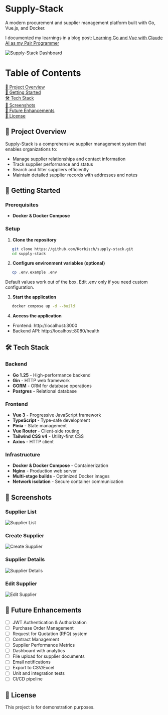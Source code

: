 # Supply-Stack

A modern procurement and supplier management platform built with Go, Vue.js, and Docker.

I documented my learnings in a blog post: [Learning Go and Vue with Claude AI as my Pair Programmer](https://medium.com/@korbinian.schleifer.cs/learning-go-and-vue-with-claude-ai-as-my-pair-programmer-b2d634e291eb)

![Supply-Stack Dashboard](screenshots/supplier-list.png)

# Table of Contents
[🎯 Project Overview](#-project-overview)  
[🚀 Getting Started](#-getting-started)  
[🛠️ Tech Stack](#-tech-stack)  
[📸 Screenshots](#-screenshots)  
[🚧 Future Enhancements](#-future-enhancements)  
[📝 License](#-license)  

## 🎯 Project Overview

Supply-Stack is a comprehensive supplier management system that enables organizations to:
- Manage supplier relationships and contact information
- Track supplier performance and status
- Search and filter suppliers efficiently
- Maintain detailed supplier records with addresses and notes


## 🚀 Getting Started

### Prerequisites

- **Docker & Docker Compose**

### Setup

1. **Clone the repository**
```bash
   git clone https://github.com/Korbisch/supply-stack.git
   cd supply-stack
```

2. **Configure environment variables (optional)**
```bash
   cp .env.example .env
```
Default values work out of the box. Edit .env only if you need custom configuration.

3. **Start the application**
```bash
   docker compose up -d --build
```

4. **Access the application**
- Frontend: http://localhost:3000
- Backend API: http://localhost:8080/health

## 🛠️ Tech Stack

### Backend
- **Go 1.25** - High-performance backend
- **Gin** - HTTP web framework
- **GORM** - ORM for database operations
- **Postgres** - Relational database

### Frontend
- **Vue 3** - Progressive JavaScript framework
- **TypeScript** - Type-safe development
- **Pinia** - State management
- **Vue Router** - Client-side routing
- **Tailwind CSS v4** - Utility-first CSS
- **Axios** - HTTP client

### Infrastructure
- **Docker & Docker Compose** - Containerization
- **Nginx** - Production web server
- **Multi-stage builds** - Optimized Docker images
- **Network isolation** - Secure container communication

## 📸 Screenshots

### Supplier List
![Supplier List](screenshots/supplier-list.png)

### Create Supplier
![Create Supplier](screenshots/supplier-create.png)

### Supplier Details
![Supplier Details](screenshots/supplier-detail.png)

### Edit Supplier
![Edit Supplier](screenshots/supplier-edit.png)


## 🚧 Future Enhancements

- [ ] JWT Authentication & Authorization
- [ ] Purchase Order Management
- [ ] Request for Quotation (RFQ) system
- [ ] Contract Management
- [ ] Supplier Performance Metrics
- [ ] Dashboard with analytics
- [ ] File upload for supplier documents
- [ ] Email notifications
- [ ] Export to CSV/Excel
- [ ] Unit and integration tests
- [ ] CI/CD pipeline

## 📝 License

This project is for demonstration purposes.

